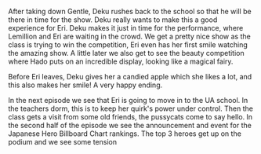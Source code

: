 After taking down Gentle, Deku rushes back to the school so that he will be there in time for the show. Deku really wants to make this a good experience for Eri. Deku makes it just in time for the performance, where Lemillion and Eri are waiting in the crowd. We get a pretty nice show as the class is trying to win the competition, Eri even has her first smile watching the amazing show. A little later we also get to see the beauty competition where Hado puts on an incredible display, looking like a magical fairy.

Before Eri leaves, Deku gives her a candied apple which she likes a lot, and this also makes her smile! A very happy ending.

In the next episode we see that Eri is going to move in to the UA school. In the teachers dorm, this is to keep her quirk's power under control. Then the class gets a visit from some old friends, the pussycats come to say hello. In the second half of the episode we see the announcement and event for the Japanese Hero Billboard Chart rankings. The top 3 heroes get up on the podium and we see some tension 

